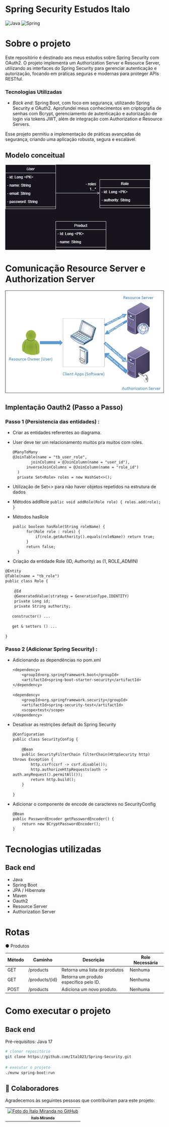 # Spring Security Estudos Italo
![Java](https://img.shields.io/badge/java-%23ED8B00.svg?style=for-the-badge&logo=openjdk&logoColor=white)
![Spring](https://img.shields.io/badge/spring-%236DB33F.svg?style=for-the-badge&logo=spring&logoColor=white)

# Sobre o projeto
Este repositório é destinado aos meus estudos sobre Spring Security com OAuth2. O projeto implementa um Authorization Server e Resource Server, utilizando as interfaces do Spring Security para gerenciar autenticação e autorização, focando em práticas seguras e modernas para proteger APIs RESTful.

### Tecnologias Utilizadas

- *Back end*: Spring Boot, com foco em segurança, utilizando Spring Security e OAuth2. Aprofundei meus conhecimentos em criptografia de senhas com Bcrypt, gerenciamento de autenticação e autorização de login via tokens JWT, além de integração com Authorization e Resource Servers.

Esse projeto permitiu a implementação de práticas avançadas de segurança, criando uma aplicação robusta, segura e escalável.

## Modelo conceitual
![Modelo Conceitual](/assetsReadme/DER.png)

# Comunicação Resource Server e Authorization Server
![ResourceAuthorizationServer](/assetsReadme/OAuth2.jpg)


## Implentação Oauth2 (Passo a Passo)

### Passo 1 (Persistencia das entidades) : 
- Criar as entidades referentes ao diagrama.
- User deve ter um relacionamento muitos pra muitos com roles.
  ```
  @ManyToMany
  @JoinTable(name = "tb_user_role",
          joinColumns = @JoinColumn(name = "user_id"),
        inverseJoinColumns = @JoinColumn(name = "role_id")
    )
    private Set<Role> roles = new HashSet<>();

  ```
  
- Utilização de Set<> para não haver objetos repetidos na estrutura de dados
- Métodos addRole ``` public void addRole(Role role) {
        roles.add(role);
    } ```
- Métodos hasRole
  ```
  public boolean hasRole(String roleName) {
        for(Role role : roles) {
            if(role.getAuthority().equals(roleName)) return true;
        }
        return false;
    }
  ```
- Criação da entidade Role (ID, Authority) as (1, ROLE_ADMIN)
```
@Entity
@Table(name = "tb_role")
public class Role {

    @Id
    @GeneratedValue(strategy = GenerationType.IDENTITY)
    private Long id;
    private String authority;

   constructor() ...

   get & setters () ...

}

```

### Passo 2 (Adicionar Spring Security) : 
- Adicionando as dependências no pom.xml
  ```
  <dependency>
      <groupId>org.springframework.boot</groupId>
      <artifactId>spring-boot-starter-security</artifactId>
  </dependency>
  
  <dependency>
      <groupId>org.springframework.security</groupId>
      <artifactId>spring-security-test</artifactId>
      <scope>test</scope>
  </dependency>
  ```
 - Desativar as restrições default do Spring Security
    
    ```
    @Configuration
    public class SecurityConfig {
    
    	@Bean
    	public SecurityFilterChain filterChain(HttpSecurity http) throws Exception {
    		http.csrf(csrf -> csrf.disable());
    		http.authorizeHttpRequests(auth -> auth.anyRequest().permitAll());
    		return http.build();
    	}
    
    }
    ```
- Adicionar o componente de encode de caracteres no SecurityConfig
    ```
    @Bean
    public PasswordEncoder getPasswordEncoder() {
        return new BCryptPasswordEncoder();
    }
    ```






# Tecnologias utilizadas
## Back end
- Java
- Spring Boot
- JPA / Hibernate
- Maven
- Oauth2
- Resource Server
- Authorization Server
  

# Rotas
&#9679;	Produtos

| Método | Caminho                      | Descrição                                           | Role Necessária                  |
| ------ | ---------------------------- | -------------------------------------------------- | -------------------------------- |
| GET    | /products                  | Retorna uma lista de produtos                        | Nenhuma            |
| GET    | /products/{id}             | Retorna um produto específico pelo ID.              | Nenhuma                          |
| POST   | /products                  | Adiciona um novo produto.                           | Nenhuma                     |

# Como executar o projeto

## Back end
Pré-requisitos: Java 17

```bash
# clonar repositório
git clone https://github.com/Ital023/Spring-Security.git

# executar o projeto
./mvnw spring-boot:run
```

## 🤝 Colaboradores

Agradecemos às seguintes pessoas que contribuíram para este projeto:

<table>
  <tr>
    <td align="center">
      <a href="https://github.com/Ital023" title="Github do Ítalo Miranda">
        <img src="https://avatars.githubusercontent.com/u/113559117?v=4" width="100px;" alt="Foto do Ítalo Miranda no GitHub"/><br>
        <sub>
          <b>Ítalo Miranda</b>
        </sub>
      </a>
    </td>
  </tr>
</table>
